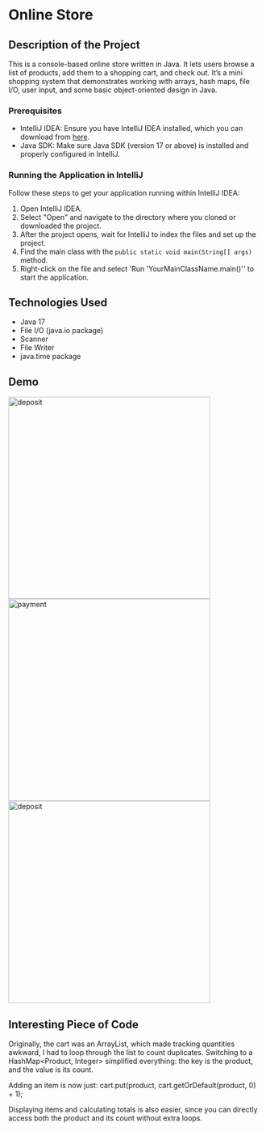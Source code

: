 # Online Store
## Description of the Project
This is a console-based online store written in Java. It lets users browse a list of products, add them to a shopping cart, and check out. It’s a mini shopping system that demonstrates working with arrays, hash maps, file I/O, user input, and some basic object-oriented design in Java.


### Prerequisites

- IntelliJ IDEA: Ensure you have IntelliJ IDEA installed, which you can download from [here](https://www.jetbrains.com/idea/download/).
- Java SDK: Make sure Java SDK (version 17 or above) is installed and properly configured in IntelliJ.

### Running the Application in IntelliJ

Follow these steps to get your application running within IntelliJ IDEA:

1. Open IntelliJ IDEA.
2. Select "Open" and navigate to the directory where you cloned or downloaded the project.
3. After the project opens, wait for IntelliJ to index the files and set up the project.
4. Find the main class with the `public static void main(String[] args)` method.
5. Right-click on the file and select 'Run 'YourMainClassName.main()'' to start the application.

## Technologies Used

- Java 17
- File I/O (java.io package)
- Scanner
- File Writer
- java.time package

## Demo

<img src="../../workshops/OnlineStore/README-images/addingProduct.PNG" alt="deposit" width="400">
<img src="../../workshops/OnlineStore/README-images/showCart.PNG" alt="payment" width="400">
<img src="../../workshops/OnlineStore/README-images/checkout.PNG" alt="deposit" width="400">

## Interesting Piece of Code
Originally, the cart was an ArrayList<Product>, which made tracking quantities awkward, I had to loop through the list to count duplicates. Switching to a HashMap<Product, Integer> simplified everything: the key is the product, and the value is its count.

Adding an item is now just: cart.put(product, cart.getOrDefault(product, 0) + 1);


Displaying items and calculating totals is also easier, since you can directly access both the product and its count without extra loops.

